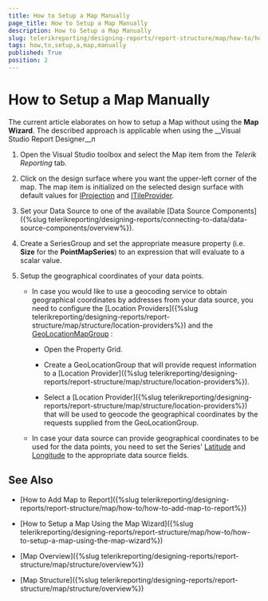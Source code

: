 ```yaml
---
title: How to Setup a Map Manually
page_title: How to Setup a Map Manually 
description: How to Setup a Map Manually
slug: telerikreporting/designing-reports/report-structure/map/how-to/how-to-setup-a-map-manually
tags: how,to,setup,a,map,manually
published: True
position: 2
---
```


# How to Setup a Map Manually

The current article elaborates on how to setup a Map without using the __Map Wizard__. The described approach is applicable when using the __Visual Studio Report Designer__л 


1. Open the Visual Studio toolbox and select the Map item from the *Telerik Reporting* tab.                 

1. Click on the design surface where you want the upper-left corner of the map. The map item is initialized on the selected design surface with default values for [IProjection](/reporting/api/Telerik.Reporting.IProjection) and  [ITileProvider](/reporting/api/Telerik.Reporting.ITileProvider). 

1. Set your Data Source to one of the available [Data Source Components]({%slug telerikreporting/designing-reports/connecting-to-data/data-source-components/overview%}). 

1. Create a SeriesGroup and set the appropriate measure property (i.e. __Size__ for the __PointMapSeries__) to an expression that will evaluate to a scalar value. 

1. Setup the geographical coordinates of your data points.

   + In case you would like to use a geocoding service to obtain geographical coordinates by addresses from your data source, you need to configure the [Location Providers]({%slug telerikreporting/designing-reports/report-structure/map/structure/location-providers%}) and the [GeoLocationMapGroup](/reporting/api/Telerik.Reporting.GeoLocationMapGroup) : 
   
     * Open the Property Grid.
     
     * Create a GeoLocationGroup that will provide request information to a [Location Provider]({%slug telerikreporting/designing-reports/report-structure/map/structure/location-providers%}). 
     
     * Select a [Location Provider]({%slug telerikreporting/designing-reports/report-structure/map/structure/location-providers%}) that will be used to geocode the geographical coordinates by the requests supplied from the GeoLocationGroup. 
   
   + In case your data source can provide geographical coordinates to be used for the data points, you need to set the Series' [Latitude](/reporting/api/Telerik.Reporting.PointMapSeries#Telerik_Reporting_PointMapSeries_Latitude) and [Longitude](/reporting/api/Telerik.Reporting.PointMapSeries#Telerik_Reporting_PointMapSeries_Longitude) to the appropriate data source fields. 

## See Also

* [How to Add Map to Report]({%slug telerikreporting/designing-reports/report-structure/map/how-to/how-to-add-map-to-report%})

* [How to Setup a Map Using the Map Wizard]({%slug telerikreporting/designing-reports/report-structure/map/how-to/how-to-setup-a-map-using-the-map-wizard%})

* [Map Overview]({%slug telerikreporting/designing-reports/report-structure/map/structure/overview%})

* [Map Structure]({%slug telerikreporting/designing-reports/report-structure/map/structure/overview%})
